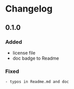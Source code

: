 # Changelog

## 0.1.0
### Added
 - license file
 - doc badge to Readme

### Fixed
    - typos in Readme.md and doc
